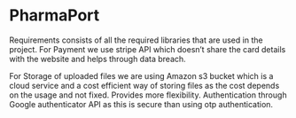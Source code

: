 # PharmaPort

Requirements consists of all the required libraries that are used in the project.
For Payment we use stripe API which doesn’t share the card details with the website and helps through data breach.

For Storage of uploaded files we are using Amazon s3 bucket which is a cloud service and a cost efficient way of storing files as the cost depends on the usage and not fixed. Provides more flexibility.
Authentication through Google authenticator API as this is secure than using otp authentication.
